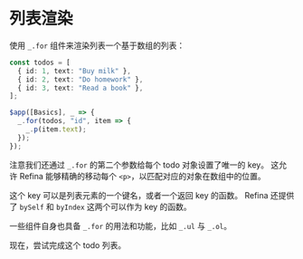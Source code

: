 # 列表渲染

使用 `_.for` 组件来渲染列表一个基于数组的列表：

```ts
const todos = [
  { id: 1, text: "Buy milk" },
  { id: 2, text: "Do homework" },
  { id: 3, text: "Read a book" },
];

$app([Basics], _ => {
  _.for(todos, "id", item => {
    _.p(item.text);
  });
});
```

注意我们还通过 `_.for` 的第二个参数给每个 todo 对象设置了唯一的 key。 这允许 Refina 能够精确的移动每个 `<p>`，以匹配对应的对象在数组中的位置。

这个 key 可以是列表元素的一个键名，或者一个返回 key 的函数。 Refina 还提供了 `bySelf` 和 `byIndex` 这两个可以作为 key 的函数。

一些组件自身也具备 `_.for` 的用法和功能，比如 `_.ul` 与 `_.ol`。

现在，尝试完成这个 todo 列表。
